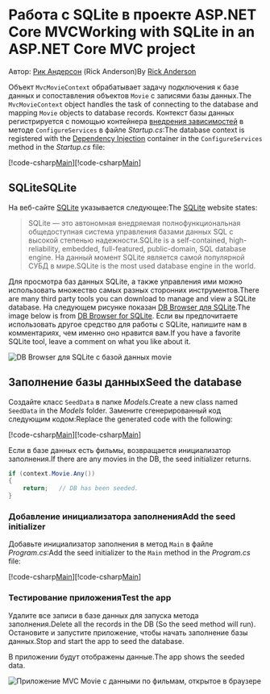 # <a name="working-with-sqlite-in-an-aspnet-core-mvc-project"></a><span data-ttu-id="0d765-101">Работа с SQLite в проекте ASP.NET Core MVC</span><span class="sxs-lookup"><span data-stu-id="0d765-101">Working with SQLite in an ASP.NET Core MVC project</span></span>

<span data-ttu-id="0d765-102">Автор: [Рик Андерсон](https://twitter.com/RickAndMSFT) (Rick Anderson)</span><span class="sxs-lookup"><span data-stu-id="0d765-102">By [Rick Anderson](https://twitter.com/RickAndMSFT)</span></span>

<span data-ttu-id="0d765-103">Объект `MvcMovieContext` обрабатывает задачу подключения к базе данных и сопоставления объектов `Movie` с записями базы данных.</span><span class="sxs-lookup"><span data-stu-id="0d765-103">The `MvcMovieContext` object handles the task of connecting to the database and mapping `Movie` objects to database records.</span></span> <span data-ttu-id="0d765-104">Контекст базы данных регистрируется с помощью контейнера [внедрения зависимостей](xref:fundamentals/dependency-injection) в методе `ConfigureServices` в файле *Startup.cs*:</span><span class="sxs-lookup"><span data-stu-id="0d765-104">The database context is registered with the [Dependency Injection](xref:fundamentals/dependency-injection) container in the `ConfigureServices` method in the *Startup.cs* file:</span></span>

<span data-ttu-id="0d765-105">[!code-csharp[Main](../../tutorials/first-mvc-app-xplat/start-mvc/sample/MvcMovie/Startup.cs?name=snippet2&highlight=6-8)]</span><span class="sxs-lookup"><span data-stu-id="0d765-105">[!code-csharp[Main](../../tutorials/first-mvc-app-xplat/start-mvc/sample/MvcMovie/Startup.cs?name=snippet2&highlight=6-8)]</span></span>

## <a name="sqlite"></a><span data-ttu-id="0d765-106">SQLite</span><span class="sxs-lookup"><span data-stu-id="0d765-106">SQLite</span></span>

<span data-ttu-id="0d765-107">На веб-сайте [SQLite](https://www.sqlite.org/) указывается следующее:</span><span class="sxs-lookup"><span data-stu-id="0d765-107">The [SQLite](https://www.sqlite.org/) website states:</span></span>

> <span data-ttu-id="0d765-108">SQLite — это автономная внедряемая полнофункциональная общедоступная система управления базами данных SQL с высокой степенью надежности.</span><span class="sxs-lookup"><span data-stu-id="0d765-108">SQLite is a self-contained, high-reliability, embedded, full-featured, public-domain, SQL database engine.</span></span> <span data-ttu-id="0d765-109">На данный момент SQLite является самой популярной СУБД в мире.</span><span class="sxs-lookup"><span data-stu-id="0d765-109">SQLite is the most used database engine in the world.</span></span>

<span data-ttu-id="0d765-110">Для просмотра баз данных SQLite, а также управления ими можно использовать множество самых разных сторонних инструментов.</span><span class="sxs-lookup"><span data-stu-id="0d765-110">There are many third party tools you can download to manage and view a SQLite database.</span></span> <span data-ttu-id="0d765-111">На следующем рисунке показан [DB Browser для SQLite](http://sqlitebrowser.org/).</span><span class="sxs-lookup"><span data-stu-id="0d765-111">The image below is from [DB Browser for SQLite](http://sqlitebrowser.org/).</span></span> <span data-ttu-id="0d765-112">Если вы предпочитаете использовать другое средство для работы с SQLite, напишите нам в комментариях, чем именно оно нравится вам.</span><span class="sxs-lookup"><span data-stu-id="0d765-112">If you have a favorite SQLite tool, leave a comment on what you like about it.</span></span>

![DB Browser для SQLite с базой данных movie](../../tutorials/first-mvc-app-xplat/working-with-sql/_static/dbb.png)

## <a name="seed-the-database"></a><span data-ttu-id="0d765-114">Заполнение базы данных</span><span class="sxs-lookup"><span data-stu-id="0d765-114">Seed the database</span></span>

<span data-ttu-id="0d765-115">Создайте класс `SeedData` в папке *Models*.</span><span class="sxs-lookup"><span data-stu-id="0d765-115">Create a new class named `SeedData` in the *Models* folder.</span></span> <span data-ttu-id="0d765-116">Замените сгенерированный код следующим кодом:</span><span class="sxs-lookup"><span data-stu-id="0d765-116">Replace the generated code with the following:</span></span>

<span data-ttu-id="0d765-117">[!code-csharp[Main](../../tutorials/first-mvc-app/start-mvc/sample/MvcMovie/Models/SeedData.cs?name=snippet_1)]</span><span class="sxs-lookup"><span data-stu-id="0d765-117">[!code-csharp[Main](../../tutorials/first-mvc-app/start-mvc/sample/MvcMovie/Models/SeedData.cs?name=snippet_1)]</span></span>

<span data-ttu-id="0d765-118">Если в базе данных есть фильмы, возвращается инициализатор заполнения.</span><span class="sxs-lookup"><span data-stu-id="0d765-118">If there are any movies in the DB, the seed initializer returns.</span></span>

```csharp
if (context.Movie.Any())
{
    return;   // DB has been seeded.
}
```

<a name="si"></a>
### <a name="add-the-seed-initializer"></a><span data-ttu-id="0d765-119">Добавление инициализатора заполнения</span><span class="sxs-lookup"><span data-stu-id="0d765-119">Add the seed initializer</span></span>

<span data-ttu-id="0d765-120">Добавьте инициализатор заполнения в метод `Main` в файле *Program.cs*:</span><span class="sxs-lookup"><span data-stu-id="0d765-120">Add the seed initializer to the `Main` method in the *Program.cs* file:</span></span>

<span data-ttu-id="0d765-121">[!code-csharp[Main](../../tutorials/first-mvc-app/start-mvc/sample/MvcMovie/Program.cs?highlight=6,16-32)]</span><span class="sxs-lookup"><span data-stu-id="0d765-121">[!code-csharp[Main](../../tutorials/first-mvc-app/start-mvc/sample/MvcMovie/Program.cs?highlight=6,16-32)]</span></span>

### <a name="test-the-app"></a><span data-ttu-id="0d765-122">Тестирование приложения</span><span class="sxs-lookup"><span data-stu-id="0d765-122">Test the app</span></span>

<span data-ttu-id="0d765-123">Удалите все записи в базе данных для запуска метода заполнения.</span><span class="sxs-lookup"><span data-stu-id="0d765-123">Delete all the records in the DB (So the seed method will run).</span></span> <span data-ttu-id="0d765-124">Остановите и запустите приложение, чтобы начать заполнение базы данных.</span><span class="sxs-lookup"><span data-stu-id="0d765-124">Stop and start the app to seed the database.</span></span>
   
<span data-ttu-id="0d765-125">В приложении будут отображены данные.</span><span class="sxs-lookup"><span data-stu-id="0d765-125">The app shows the seeded data.</span></span>

![Приложение MVC Movie с данными по фильмам, открытое в браузере](../../tutorials/first-mvc-app/working-with-sql/_static/m55.png)
